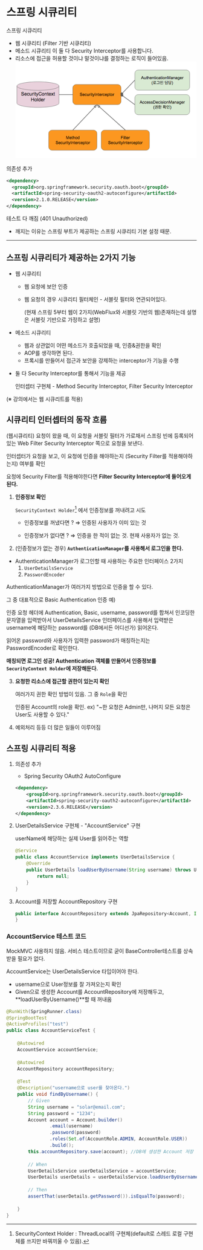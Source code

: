 # 스프링 시큐리티

스프링 시큐리티

* 웹 시큐리티 (Filter 기반 시큐리티)
* 메소드 시큐리티 이 둘 다 Security Interceptor를 사용합니다.
* 리소스에 접근을 허용할 것이냐 말것이냐를 결정하는 로직이 들어있음.
  ![img](images/spring_security.png)

의존성 추가

```xml
<dependency>
  <groupId>org.springframework.security.oauth.boot</groupId>
  <artifactId>spring-security-oauth2-autoconfigure</artifactId>
  <version>2.1.0.RELEASE</version>
</dependency>
```

테스트 다 깨짐 (401 Unauthorized)

* 깨지는 이유는 스프링 부트가 제공하는 스프링 시큐리티 기본 설정 때문.

---

## 스프링 시큐리티가 제공하는 2가지 기능

* 웹 시큐리티

  * 웹 요청에 보안 인증

  * 웹 요청의 경우 시큐리티 필터체인 - 서블릿 필터와 연관되어있다.

    (현재 스프링 5부터 웹이 2가지(WebFlux와 서블릿 기반의 웹)존재하는데 설명은 서블릿 기반으로 가정하고 설명)

* 메소드 시큐리티

  * 웹과 상관없이 어떤 메소드가 호출되었을 때, 인증&권한을 확인
  * AOP를 생각하면 된다.
  * 프록시를 만들어서 접근과 보안을 강제하는 interceptor가 기능을 수행

* 둘 다 Security Interceptor를 통해서 기능을 제공

  인터셉터 구현체 - Method Security Interceptor, Filter Security Interceptor

(※ 강의에서는 웹 시큐리트를 적용)



## 시큐리티 인터셉터의 동작 흐름

(웹시큐리티) 요청이 왔을 때, 이 요청을 서블릿 필터가 가로채서 스프링 빈에 등록되어있는 Web Filter Security Interceptor 쪽으로 요청을 보낸다.

인터셉터가 요청을 보고, 이 요청에 인증을 해야하는지 (Security Filter를 적용해야하는지) 여부를 확인

요청에 Security Filter를 적용해야한다면 **Filter Security Interceptor에 들어오게 된다.**

1. **인증정보 확인**

   `SecurityContext Holder`[^1] 에서 인증정보를 꺼내려고 시도

   * 인증정보를 꺼냈다면 ? ⇒ 인증된 사용자가 이미 있는 것

   * 인증정보가 없다면 ? ⇒  인증을 한 적이 없는 것. 현재 사용자가 없는 것.

     

2.  (인증정보가 없는 경우) **`AuthenticationManager`를 사용해서 로그인을 한다.**

   * AuthenticationManager가 로그인할 때 사용하는 주요한 인터페이스 2가지
     1. `UserDetailsService` 
     2. `PasswordEncoder`

   AuthenticationManager가 여러가지 방법으로 인증을 할 수 있다. 

   그 중 대표적으로 Basic Authentication 인증 예) 

   인증 요청 헤더에 Authentication, Basic, username, password를 합쳐서 인코딩한 문자열을 입력받아서 UserDetailsService 인터페이스를 사용해서 입력받은 username에 해당하는 password를 (DB에서든 어디선가) 읽어온다. 

   읽어온 password와 사용자가 입력한 password가 매칭하는지는 PasswordEncoder로 확인한다.

   **매칭되면 로그인 성공! Authentication 객체를 만들어서 인증정보를 `SecurityContext Holder`에 저장해둔다.**



3. **요청한 리소스에 접근할 권한이 있는지 확인**

   여러가지 권한 확인 방법이 있음. 그 중 `Role`을 확인

   인증된 Account의 role을 확인. ex) "~한 요청은 Admin만, 나머지 모든 요청은 User도 사용할 수 있다."



4. 예외처리 등등 더 많은 일들이 이루어짐



[^1]: SecurityContext Holder : ThreadLocal[^2]의 구현체(default로 스레드 로컬 구현체를 쓰지만 바꿔끼울 수 있음). 
[^2]: Java ThreadLocal : 한 스레드 내에서 공유하는 자원 저장소. 애플리케이션에서 데이터를 넘겨줄 때 메서드 파라미터에 넘겨주지 않아도 된다. 한 스레드에서 실행되는 메소드라면 ThreadLocal에 데이터를 넣어두면 다른 메서드에서 꺼내서 사용할 수 있다. DB와 비슷



## 스프링 시큐리티 적용

1. 의존성 추가

   * Spring Security OAuth2 AutoConfigure

   ```xml
   <dependency>
       <groupId>org.springframework.security.oauth.boot</groupId>
       <artifactId>spring-security-oauth2-autoconfigure</artifactId>
       <version>2.3.6.RELEASE</version>
   </dependency>
   ```

2. UserDetailsService 구현체 - "AccountService" 구현

   userName에 해당하는 실제 User를 읽어주는 역할

   ```java
   @Service
   public class AccountService implements UserDetailsService {
       @Override
       public UserDetails loadUserByUsername(String username) throws UsernameNotFoundException {
           return null;
       }
   }
   ```

   

3. Account를 저장할 AccountRepository 구현

   ```java
   public interface AccountRepository extends JpaRepository<Account, Integer> {
   }
   ```

   





### AccountService 테스트 코드

MockMVC 사용하지 않음. 서비스 테스트이므로 굳이 BaseController테스트를 상속받을 필요가 없다.

 AccountService는 UserDetailsService 타입이어야 한다.

* username으로 User정보를 잘 가져오는지 확인
* Given으로 생성한 Account를 AccountRepository에 저장해두고, **loadUserByUsername()**할 때 꺼내옴

```java
@RunWith(SpringRunner.class)
@SpringBootTest
@ActiveProfiles("test")
public class AccountServiceTest {

    @Autowired
    AccountService accountService;

    @Autowired
    AccountRepository accountRepository;

    @Test
    @Description("username으로 user를 찾아온다.")
    public void findByUsername() {
        // Given
        String username = "solar@email.com";
        String password = "1234";
        Account account = Account.builder()
                .email(username)
                .password(password)
                .roles(Set.of(AccountRole.ADMIN, AccountRole.USER))
                .build();
        this.accountRepository.save(account); //DB에 생성한 Account 저장

        // When
        UserDetailsService userDetailsService = accountService;
        UserDetails userDetails = userDetailsService.loadUserByUsername("solar"); // username으로 User정보를 가져온다.

        // Then
        assertThat(userDetails.getPassword()).isEqualTo(password);

    }
}
```


